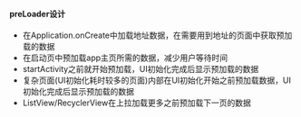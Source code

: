#### preLoader设计

- 在Application.onCreate中加载地址数据，在需要用到地址的页面中获取预加载的数据
- 在启动页中预加载app主页所需的数据，减少用户等待时间
- startActivity之前就开始预加载，UI初始化完成后显示预加载的数据
- 复杂页面(UI初始化耗时较多的页面)内部在UI初始化开始之前预加载数据，UI初始化完成后显示预加载的数据
-  ListView/RecyclerView在上拉加载更多之前预加载下一页的数据

